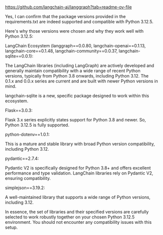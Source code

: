 https://github.com/langchain-ai/langgraph?tab=readme-ov-file

Yes, I can confirm that the package versions provided in the requirements.txt are indeed supported and compatible with Python 3.12.5.

Here's why those versions were chosen and why they work well with Python 3.12.5:

LangChain Ecosystem (langgraph==0.0.80, langchain-openai==0.1.13, langchain-core==0.1.48, langchain-community==0.0.37, langchain-sqlite==0.0.1):

The LangChain libraries (including LangGraph) are actively developed and generally maintain compatibility with a wide range of recent Python versions, typically from Python 3.8 onwards, including Python 3.12. The 0.1.x and 0.0.x series are current and are built with newer Python versions in mind.

langchain-sqlite is a new, specific package designed to work within this ecosystem.

Flask==3.0.3:

Flask 3.x series explicitly states support for Python 3.8 and newer. So, Python 3.12.5 is fully supported.

python-dotenv==1.0.1:

This is a mature and stable library with broad Python version compatibility, including Python 3.12.

pydantic==2.7.4:

Pydantic V2 is specifically designed for Python 3.8+ and offers excellent performance and type validation. LangChain libraries rely on Pydantic V2, ensuring compatibility.

simplejson==3.19.2:

A well-maintained library that supports a wide range of Python versions, including 3.12.

In essence, the set of libraries and their specified versions are carefully selected to work robustly together on your chosen Python 3.12.5 environment. You should not encounter any compatibility issues with this setup.
